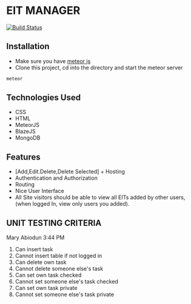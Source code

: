 # EIT MANAGER
[![Build Status](https://travis-ci.org/koolamusic/eitx.svg?branch=master)](https://travis-ci.org/koolamusic/eitx)

## Installation

- Make sure you have [meteor js]('https://www.meteor.com')
- Clone this project, cd into the directory and start the meteor server

```bash
meteor
```

## Technologies Used

- CSS
- HTML
- MeteorJS
- BlazeJS
- MongoDB

## Features

- [Add,Edit.Delete,Delete Selected] + Hosting
- Authentication and Authorization
- Routing
- Nice User Interface
- All Site visitors should be able to view all EITs added by other users, (when logged In, view only users you added).

## UNIT TESTING CRITERIA

Mary Abiodun 3:44 PM

1. Can insert task
2. Cannot insert table if not logged in
3. Can delete own task
4. Cannot delete someone else's task
5. Can set own task checked
6. Cannot set someone else's task checked
7. Can set own task private
8. Cannot set someone else's task private
